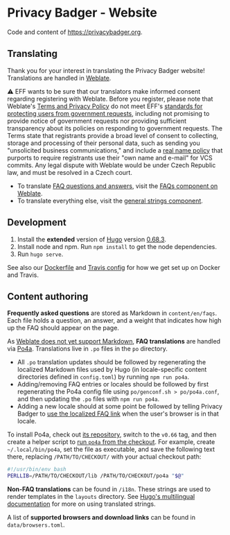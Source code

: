 # Privacy Badger - Website

Code and content of <https://privacybadger.org>.

## Translating

Thank you for your interest in translating the Privacy Badger website! Translations are handled in [Weblate](https://weblate.org/).

:warning: EFF wants to be sure that our translators make informed consent regarding registering with Weblate. Before you register, please note that Weblate's [Terms and Privacy Policy](https://weblate.org/en/terms/) do not meet EFF's [standards for protecting users from government requests](https://www.eff.org/who-has-your-back-2017#overview-criteria), including not promising to provide notice of government requests nor providing sufficient transparency about its policies on responding to government requests.
The Terms state that registrants provide a broad level of consent to collecting, storage and processing of their personal data, such as sending you "unsolicited business communications," and include a [real name policy](https://www.eff.org/deeplinks/2014/09/facebooks-real-name-policy-can-cause-real-world-harm-lgbtq-community) that purports to require registrants use their "own name and e-mail" for VCS commits.
Any legal dispute with Weblate would be under Czech Republic law, and must be resolved in a Czech court.

- To translate [FAQ questions and answers](https://privacybadger.org/#faq), visit the [FAQs component on Weblate](https://hosted.weblate.org/projects/privacy-badger/privacybadger-website-faqs/).
- To translate everything else, visit the [general strings component](https://hosted.weblate.org/projects/privacy-badger/privacybadger-website-strings/).

## Development

1. Install the **extended** version of [Hugo](https://gohugo.io/getting-started/installing/) version [0.68.3](https://github.com/gohugoio/hugo/releases/tag/v0.68.3).
2. Install node and npm. Run `npm install` to get the node dependencies.
3. Run `hugo serve`.

See also our [Dockerfile](/Dockerfile) and [Travis config](/.travis.yml) for how we get set up on Docker and Travis.

## Content authoring

**Frequently asked questions** are stored as Markdown in `content/en/faqs`. Each file holds a question, an answer, and a weight that indicates how high up the FAQ should appear on the page.

As [Weblate does not yet support Markdown](https://github.com/WeblateOrg/weblate/issues/3106), **FAQ translations** are handled via [Po4a](https://po4a.org/). Translations live in `.po` files in the `po` directory.

- All `.po` translation updates should be followed by regenerating the localized Markdown files used by Hugo (in locale-specific content directories defined in `config.toml`) by running `npm run po4a`.
- Adding/removing FAQ entries or locales should be followed by first regenerating the Po4a config file using `po/genconf.sh > po/po4a.conf`, and then updating the `.po` files with `npm run po4a`.
- Adding a new locale should at some point be followed by telling Privacy Badger to [use the localized FAQ link](https://github.com/EFForg/privacybadger/blob/a8bd923d973db5b46da1b48930232cf4f114e87c/src/lib/i18n.js#L27) when the user's browser is in that locale.

To install Po4a, check out [its repository](https://github.com/mquinson/po4a), switch to the `v0.66` tag, and then create a helper script to [run `po4a` from the checkout](https://github.com/mquinson/po4a#use-without-installation). For example, create `~/.local/bin/po4a`, set the file as executable, and save the following text there, replacing `/PATH/TO/CHECKOUT/` with your actual checkout path:

```bash
#!/usr/bin/env bash
PERLLIB=/PATH/TO/CHECKOUT/lib /PATH/TO/CHECKOUT/po4a "$@"
```

**Non-FAQ translations** can be found in  `/i18n`. These strings are used to render templates in the `layouts` directory. See [Hugo's multilingual documentation](https://gohugo.io/content-management/multilingual/#translation-of-strings) for more on using translated strings.

A list of **supported browsers and download links** can be found in `data/browsers.toml`.
